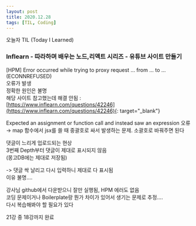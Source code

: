 ```yaml
---
layout: post
title: 2020.12.28
tags: [TIL, Coding]
---
```


오늘자 TIL (Today I Learned)
### Inflearn - 따라하며 배우는 노드,리액트 시리즈 - 유튜브 사이트 만들기

[HPM] Error occurred while trying to proxy request ... from ... to ... (ECONNREFUSED)  
오류가 발생  
정확한 원인은 불명  
해당 사이트 참고했는데 해결 안됨 : [https://www.inflearn.com/questions/42246](https://www.inflearn.com/questions/42246){: target="_blank"} 


Expected an assignment or function call and instead saw an expression 오류  
→ map 함수에서 jsx를 쓸 때 중괄호로 싸서 발생하는 문제. 소괄호로 바꿔주면 된다


댓글이 느리게 업로드되는 현상  
3번째 Depth부터 댓글이 제대로 표시되지 않음  
(몽고DB에는 제대로 저장됨)

-> 댓글 싹 날리고 다시 입력하니 제대로 다 표시됨  
이유 불명....

강사님 github에서 다운받으니 잘만 실행됨, HPM 에러도 없음  
코딩 문제이거나 Boilerplate랑 뭔가 차이가 있어서 생기는 문제로 추정....  
다시 복습해봐야 할 필요가 있다

21강 중 18강까지 완료